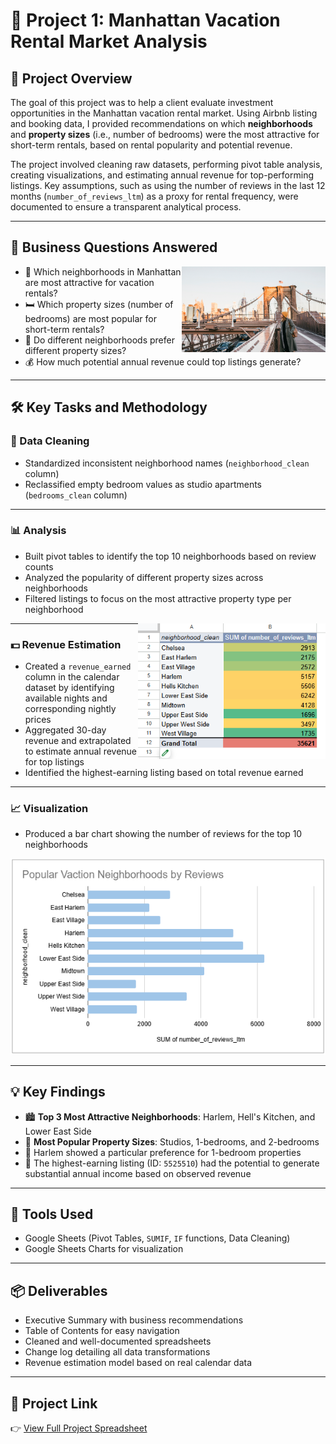 # 🗽 Project 1: Manhattan Vacation Rental Market Analysis

## 🧭 Project Overview  
The goal of this project was to help a client evaluate investment opportunities in the Manhattan vacation rental market. Using Airbnb listing and booking data, I provided recommendations on which **neighborhoods** and **property sizes** (i.e., number of bedrooms) were the most attractive for short-term rentals, based on rental popularity and potential revenue.

The project involved cleaning raw datasets, performing pivot table analysis, creating visualizations, and estimating annual revenue for top-performing listings. Key assumptions, such as using the number of reviews in the last 12 months (`number_of_reviews_ltm`) as a proxy for rental frequency, were documented to ensure a transparent analytical process.

---

## 🧠 Business Questions Answered
<img align="right" width="230" src="./1_3.PNG">

- 📍 Which neighborhoods in Manhattan are most attractive for vacation rentals?
- 🛏️ Which property sizes (number of bedrooms) are most popular for short-term rentals?
- 🧩 Do different neighborhoods prefer different property sizes?
- 💰 How much potential annual revenue could top listings generate?


---

## 🛠️ Key Tasks and Methodology

### 🧹 Data Cleaning
- Standardized inconsistent neighborhood names (`neighborhood_clean` column)  
- Reclassified empty bedroom values as studio apartments (`bedrooms_clean` column)



---

### 📊 Analysis  
- Built pivot tables to identify the top 10 neighborhoods based on review counts  
- Analyzed the popularity of different property sizes across neighborhoods  
- Filtered listings to focus on the most attractive property type per neighborhood  
<img align="right" width="300" src="./1_2.PNG">

---

### 💵 Revenue Estimation  
- Created a `revenue_earned` column in the calendar dataset by identifying available nights and corresponding nightly prices  
- Aggregated 30-day revenue and extrapolated to estimate annual revenue for top listings  
- Identified the highest-earning listing based on total revenue earned  

---

### 📈 Visualization  
- Produced a bar chart showing the number of reviews for the top 10 neighborhoods  

![Popular Vacation Neighborhoods by Reviews](./1_1.PNG)

---

## 💡 Key Findings
- 🏙️ **Top 3 Most Attractive Neighborhoods**: Harlem, Hell's Kitchen, and Lower East Side  
- 🛌 **Most Popular Property Sizes**: Studios, 1-bedrooms, and 2-bedrooms  
- 🧭 Harlem showed a particular preference for 1-bedroom properties  
- 💸 The highest-earning listing (ID: `5525510`) had the potential to generate substantial annual income based on observed revenue

---

## 🧰 Tools Used
- Google Sheets (Pivot Tables, `SUMIF`, `IF` functions, Data Cleaning)  
- Google Sheets Charts for visualization  

---

## 📦 Deliverables
- Executive Summary with business recommendations  
- Table of Contents for easy navigation  
- Cleaned and well-documented spreadsheets  
- Change log detailing all data transformations  
- Revenue estimation model based on real calendar data  

---

## 🔗 Project Link  
👉 [View Full Project Spreadsheet](https://docs.google.com/spreadsheets/d/4d1iIDEs6pesBCbMy85jE8oC7uw5jKz-iM7GCzIo7e7s/edit?usp=sharing)
